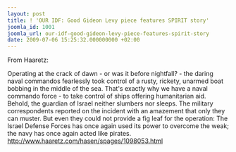 ```yaml
---
layout: post
title: ! 'OUR IDF: Good Gideon Levy piece features SPIRIT story'
joomla_id: 1001
joomla_url: our-idf-good-gideon-levy-piece-features-spirit-story
date: 2009-07-06 15:25:32.000000000 +02:00
---
```

<p>From Haaretz:</p>
<p>Operating at the crack of dawn - or was it before nightfall? - the daring naval commandos fearlessly took control of a rusty, rickety, unarmed boat bobbing in the middle of the sea. That's exactly why we have a naval commando force - to take control of ships offering humanitarian aid. Behold, the guardian of Israel neither slumbers nor sleeps. The military correspondents reported on the incident with an amazement that only they can muster. But even they could not provide a fig leaf for the operation: The Israel Defense Forces has once again used its power to overcome the weak; the navy has once again acted like pirates.<br /><a target="_blank" href="http://www.haaretz.com/hasen/spages/1098053.html">http://www.haaretz.com/hasen/<wbr />spages/1098053.html</a></p>
